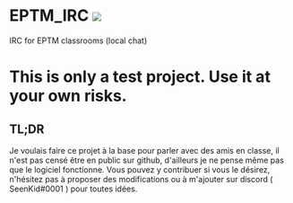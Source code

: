 # EPTM_IRC <img src="https://visitor-badge.glitch.me/badge?page_id=SeenKid.IP_LOCAL_IRC" />

IRC for EPTM classrooms (local chat)

# This is only a test project. Use it at your own risks.

## TL;DR
Je voulais faire ce projet à la base pour parler avec des amis en classe, il n'est pas censé être en public sur github, d'ailleurs je ne pense même pas que le logiciel fonctionne. Vous pouvez y contribuer si vous le désirez, n'hésitez pas à proposer des modifications ou à m'ajouter sur discord ( SeenKid#0001 ) pour toutes idées.
